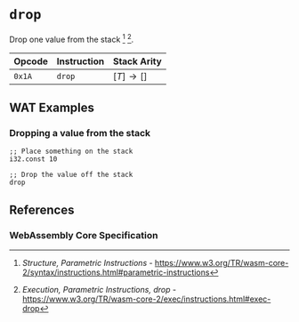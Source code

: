 
# `drop`

Drop one value from the stack [^§2.4.4] [^§4.4.4-drop].



| Opcode | Instruction | Stack Arity     |
|--------|-------------|-----------------|
| `0x1A` | `drop`      | $[ T ] \to [ ]$ |



## WAT Examples

### Dropping a value from the stack

```wasm
;; Place something on the stack
i32.const 10

;; Drop the value off the stack
drop
```



## References

### WebAssembly Core Specification

[^§2.4.4]: _Structure, Parametric Instructions_ - <https://www.w3.org/TR/wasm-core-2/syntax/instructions.html#parametric-instructions>
[^§4.4.4-drop]: _Execution, Parametric Instructions, drop_ - <https://www.w3.org/TR/wasm-core-2/exec/instructions.html#exec-drop>
